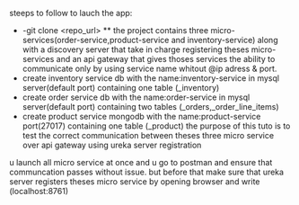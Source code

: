 steeps to follow to lauch the app:
- -git clone <repo_url>
 ** the project contains three micro-services(order-service,product-service and inventory-service) along with a discovery server that take in charge registering theses micro-services  and an api gateway that gives thoses services the ability to communicate only by using service name whitout @ip adress & port.
- create inventory service db with the name:inventory-service in mysql server(default port) containing one table (_inventory)
- create order service db with the name:order-service in mysql server(default port) containing two  tables (_orders,_order_line_items)
-  create product service mongodb  with the name:product-service port(27017) containing one  table (_product)
the purpose of this tuto is to test the correct communication between theses three micro service over api gateway using ureka server registration

u launch all micro service at once and u go to postman and ensure that communcation passes without issue.
but before that make sure that ureka server registers theses micro service by opening browser and write  (localhost:8761)
